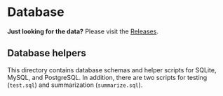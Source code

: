 # Database

**Just looking for the data?**
Please visit the [Releases](https://github.com/tatonetti-lab/onsides/releases).

## Database helpers

This directory contains database schemas and helper scripts for SQLite, MySQL, and PostgreSQL.
In addition, there are two scripts for testing (`test.sql`) and summarization (`summarize.sql`).
